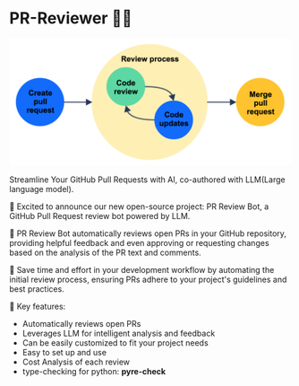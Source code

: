 # PR-Reviewer 🕵🏼

![PR Reviewer](images/PR_review_process.png)

Streamline Your GitHub Pull Requests with AI, co-authored with LLM(Large language model).

🚀 Excited to announce our new open-source project: PR Review Bot, a GitHub Pull Request review bot powered by LLM.

🤖 PR Review Bot automatically reviews open PRs in your GitHub repository, providing helpful feedback and even approving or requesting changes based on the analysis of the PR text and comments.

🔧 Save time and effort in your development workflow by automating the initial review process, ensuring PRs adhere to your project's guidelines and best practices.

🌟 Key features:
- Automatically reviews open PRs
- Leverages LLM for intelligent analysis and feedback
- Can be easily customized to fit your project needs
- Easy to set up and use
- Cost Analysis of each review
- type-checking for python: **pyre-check**

